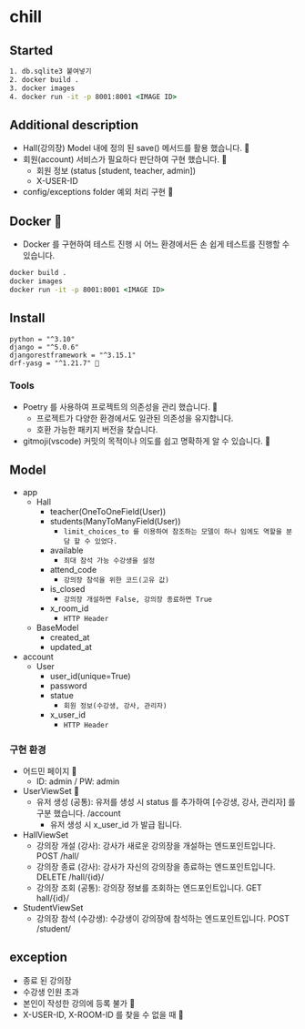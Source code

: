 # chill

## Started

```cmd
1. db.sqlite3 붙여넣기
2. docker build .
3. docker images
4. docker run -it -p 8001:8001 <IMAGE ID>
```

## Additional description

- Hall(강의장) Model 내에 정의 된 save() 메서드를 활용 했습니다. 🚀
- 회원(account) 서비스가 필요하다 판단하여 구현 했습니다. 🚀
  - 회원 정보 (status [student, teacher, admin])
  - X-USER-ID
- config/exceptions folder 예외 처리 구현 🚀

## Docker 🚀

- Docker 를 구현하여 테스트 진행 시 어느 환경에서든 손 쉽게 테스트를 진행할 수 있습니다.

```cmd
docker build .
docker images
docker run -it -p 8001:8001 <IMAGE ID>
```

## Install

```
python = "^3.10"
django = "^5.0.6"
djangorestframework = "^3.15.1"
drf-yasg = "^1.21.7" 🚀
```

### Tools

- Poetry 를 사용하여 프로젝트의 의존성을 관리 했습니다. 🚀
  - 프로젝트가 다양한 환경에서도 일관된 의존성을 유지합니다.
  - 호환 가능한 패키지 버전을 찾습니다.
- gitmoji(vscode) 커밋의 목적이나 의도를 쉽고 명확하게 알 수 있습니다. 🚀

## Model

- app
  - Hall
    - teacher(OneToOneField(User)) 
    - students(ManyToManyField(User))
      - ```limit_choices_to 를 이용하여 참조하는 모델이 하나 임에도 역할을 분담 할 수 있었다.```
    - available
      - ```최대 참석 가능 수강생을 설정```
    - attend_code
      - ```강의장 참석을 위한 코드(고유 값)```
    - is_closed
      - ```강의장 개설하면 False, 강의장 종료하면 True ```
    - x_room_id
      - ```HTTP Header```
  - BaseModel
    - created_at
    - updated_at
- account
  - User
    - user_id(unique=True)
    - password
    - statue
      - ```회원 정보(수강생, 강사, 관리자)```
    - x_user_id
      - ```HTTP Header```

### 구현 환경

- 어드민 페이지 🚀
  - ID: admin / PW: admin 
- UserViewSet 🚀
  - 유저 생성 (공통): 유저를 생성 시 status 를 추가하여 [수강생, 강사, 관리자] 를 구분 했습니다. /account
    - 유저 생성 시 x_user_id 가 발급 됩니다.
- HallViewSet
  - 강의장 개설 (강사): 강사가 새로운 강의장을 개설하는 엔드포인트입니다. POST /hall/
  - 강의장 종료 (강사): 강사가 자신의 강의장을 종료하는 엔드포인트입니다. DELETE /hall/{id}/
  - 강의장 조회 (공통): 강의장 정보를 조회하는 엔드포인트입니다. GET hall/{id}/
- StudentViewSet
  - 강의장 참석 (수강생): 수강생이 강의장에 참석하는 엔드포인트입니다. POST /student/

## exception

- 종료 된 강의장
- 수강생 인원 초과
- 본인이 작성한 강의에 등록 불가 🚀
- X-USER-ID, X-ROOM-ID 를 찾을 수 없을 때 🚀
